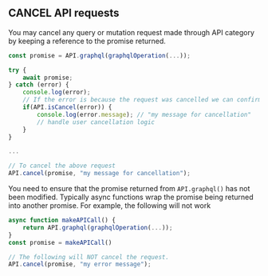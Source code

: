 ## CANCEL API requests

You may cancel any query or mutation request made through API category by keeping a reference to the promise returned.

```javascript
const promise = API.graphql(graphqlOperation(...));

try {
    await promise;
} catch (error) {
    console.log(error); 
    // If the error is because the request was cancelled we can confirm here.
    if(API.isCancel(error)) {
        console.log(error.message); // "my message for cancellation"
        // handle user cancellation logic
    }
}

...

// To cancel the above request
API.cancel(promise, "my message for cancellation");
```

You need to ensure that the promise returned from `API.graphql()` has not been modified. Typically async functions wrap the promise being returned into another promise. For example, the following will not work

```javascript
async function makeAPICall() {
    return API.graphql(graphqlOperation(...));
}
const promise = makeAPICall()

// The following will NOT cancel the request.
API.cancel(promise, "my error message");
```
